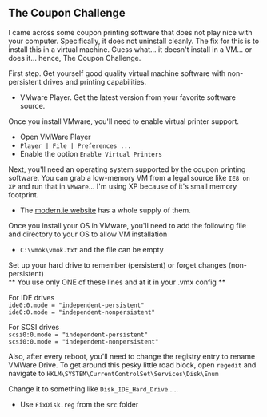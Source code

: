 ## The Coupon Challenge

I came across some coupon printing software that does not play nice with your computer. Specifically, it does not uninstall cleanly. The fix for this is to install this in a virtual machine. Guess what... it doesn't install in a VM... or does it... hence, The Coupon Challenge.

First step. Get yourself good quality virtual machine software with non-persistent drives and printing capabilities.
- VMware Player. Get the latest version from your favorite software source.

Once you install VMware, you'll need to enable virtual printer support.
- Open VMWare Player
- `Player | File | Preferences ...`
- Enable the option `Enable Virtual Printers` 

Next, you'll need an operating system supported by the coupon printing software. You can grab a low-memory VM from a legal source like `IE8 on XP` and run that in `VMware`... I'm using XP because of it's small memory footprint.
- The <a href="http://modern.ie" target="_blank">modern.ie website</a> has a whole supply of them. 

Once you install your OS in VMware, you'll need to add the following file and directory to your OS to allow VM installation <br>
-  `C:\vmok\vmok.txt` and the file can be empty


Set up your hard drive to remember (persistent) or forget changes (non-persistent)<br>
** You use only ONE of these lines and at it in your .vmx config **

For IDE drives<br>
    `ide0:0.mode = "independent-persistent"  `<br>
    `ide0:0.mode = "independent-nonpersistent" ` <br>

For SCSI drives<br>
    `scsi0:0.mode = "independent-persistent"  `<br>
    `scsi0:0.mode = "independent-nonpersistent" ` <br>
	

Also, after every reboot, you'll need to change the registry entry to rename VMWare Drive.
To get around this pesky little road block, open `regedit` and navigate to 
`HKLM\SYSTEM\CurrentControlSet\Services\Disk\Enum`

Change it to something like `Disk_IDE_Hard_Drive`..... <br>
- Use `FixDisk.reg` from the `src` folder


